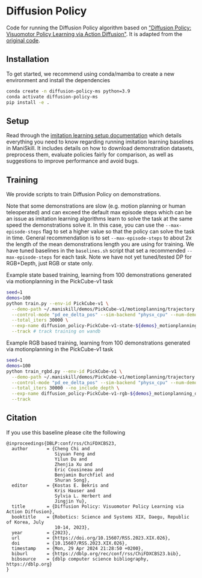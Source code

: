 # Diffusion Policy

Code for running the Diffusion Policy algorithm based on ["Diffusion Policy: Visuomotor Policy Learning via Action Diffusion"](https://arxiv.org/abs/2303.04137v4). It is adapted from the [original code](https://github.com/real-stanford/diffusion_policy).

## Installation

To get started, we recommend using conda/mamba to create a new environment and install the dependencies

```bash
conda create -n diffusion-policy-ms python=3.9
conda activate diffusion-policy-ms
pip install -e .
```

## Setup

Read through the [imitation learning setup documentation](https://maniskill.readthedocs.io/en/latest/user_guide/learning_from_demos/setup.html) which details everything you need to know regarding running imitation learning baselines in ManiSkill. It includes details on how to download demonstration datasets, preprocess them, evaluate policies fairly for comparison, as well as suggestions to improve performance and avoid bugs.

## Training

We provide scripts to train Diffusion Policy on demonstrations.

Note that some demonstrations are slow (e.g. motion planning or human teleoperated) and can exceed the default max episode steps which can be an issue as imitation learning algorithms learn to solve the task at the same speed the demonstrations solve it. In this case, you can use the `--max-episode-steps` flag to set a higher value so that the policy can solve the task in time. General recommendation is to set `--max-episode-steps` to about 2x the length of the mean demonstrations length you are using for training. We have tuned baselines in the `baselines.sh` script that set a recommended `--max-episode-steps` for each task. Note we have not yet tuned/tested DP for RGB+Depth, just RGB or state only.

Example state based training, learning from 100 demonstrations generated via motionplanning in the PickCube-v1 task

```bash
seed=1
demos=100
python train.py --env-id PickCube-v1 \
  --demo-path ~/.maniskill/demos/PickCube-v1/motionplanning/trajectory.state.pd_ee_delta_pos.physx_cpu.h5 \
  --control-mode "pd_ee_delta_pos" --sim-backend "physx_cpu" --num-demos ${demos} --max_episode_steps 100 \
  --total_iters 30000 \
  --exp-name diffusion_policy-PickCube-v1-state-${demos}_motionplanning_demos-${seed} \
  --track # track training on wandb
```

Example RGB based training, learning from 100 demonstrations generated via motionplanning in the PickCube-v1 task

```bash
seed=1
demos=100
python train_rgbd.py --env-id PickCube-v1 \
  --demo-path ~/.maniskill/demos/PickCube-v1/motionplanning/trajectory.rgb.pd_ee_delta_pos.physx_cpu.h5 \
  --control-mode "pd_ee_delta_pos" --sim-backend "physx_cpu" --num-demos ${demos} --max_episode_steps 100 \
  --total_iters 30000 --no_include_depth \
  --exp-name diffusion_policy-PickCube-v1-rgb-${demos}_motionplanning_demos-${seed} \
  --track
```

## Citation

If you use this baseline please cite the following
```
@inproceedings{DBLP:conf/rss/ChiFDXCBS23,
  author       = {Cheng Chi and
                  Siyuan Feng and
                  Yilun Du and
                  Zhenjia Xu and
                  Eric Cousineau and
                  Benjamin Burchfiel and
                  Shuran Song},
  editor       = {Kostas E. Bekris and
                  Kris Hauser and
                  Sylvia L. Herbert and
                  Jingjin Yu},
  title        = {Diffusion Policy: Visuomotor Policy Learning via Action Diffusion},
  booktitle    = {Robotics: Science and Systems XIX, Daegu, Republic of Korea, July
                  10-14, 2023},
  year         = {2023},
  url          = {https://doi.org/10.15607/RSS.2023.XIX.026},
  doi          = {10.15607/RSS.2023.XIX.026},
  timestamp    = {Mon, 29 Apr 2024 21:28:50 +0200},
  biburl       = {https://dblp.org/rec/conf/rss/ChiFDXCBS23.bib},
  bibsource    = {dblp computer science bibliography, https://dblp.org}
}
```